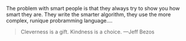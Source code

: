 

The problem with smart people is that they always try to show you how smart they are. They write the smarter algorithm, they use the more complex, runique probramming language....

> Cleverness is a gift. Kindness is a choice.
—Jeff Bezos
